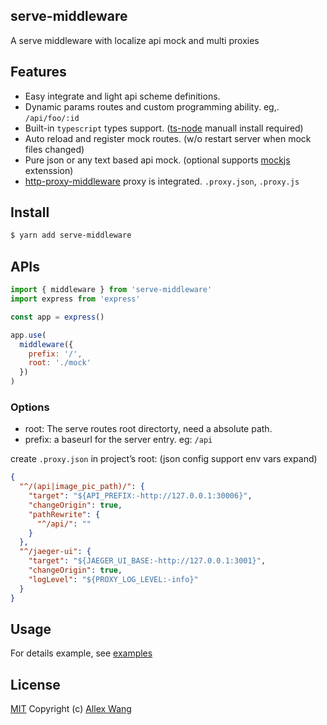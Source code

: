 serve-middleware
---

A serve middleware with localize api mock and multi proxies

## Features

* Easy integrate and light api scheme definitions.
* Dynamic params routes and custom programming ability. eg,. `/api/foo/:id`
* Built-in `typescript` types support. ([ts-node](https://www.npmjs.com/package/ts-node) manuall install required)
* Auto reload and register mock routes. (w/o restart server when mock files changed)
* Pure json or any text based api mock. (optional supports [mockjs][3] extenssion)
* [http-proxy-middleware][1] proxy is integrated. `.proxy.json`, `.proxy.js`

## Install

```sh
$ yarn add serve-middleware
```

## APIs

```js
import { middleware } from 'serve-middleware'
import express from 'express'

const app = express()

app.use(
  middleware({
    prefix: '/',
    root: './mock'
  })
)
```

### Options

* root: The serve routes root directorty, need a absolute path.
* prefix: a baseurl for the server entry. eg: `/api`

create `.proxy.json` in project’s root: (json config support env vars expand)

```json
{
  "^/(api|image_pic_path)/": {
    "target": "${API_PREFIX:-http://127.0.0.1:30006}",
    "changeOrigin": true,
    "pathRewrite": {
      "^/api/": ""
    }
  },
  "^/jaeger-ui": {
    "target": "${JAEGER_UI_BASE:-http://127.0.0.1:3001}",
    "changeOrigin": true,
    "logLevel": "${PROXY_LOG_LEVEL:-info}"
  }
}
```

## Usage

For details example, see [examples](https://github.com/allex/serve-middleware/test/mock/) 

## License

[MIT](http://opensource.org/licenses/MIT) Copyright (c) [Allex Wang][2]

[1]: https://github.com/chimurai/http-proxy-middleware
[2]: https://github.com/allex/
[3]: https://www.npmjs.com/package/mockjs

